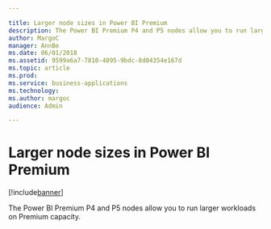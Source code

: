 ```yaml
---

title: Larger node sizes in Power BI Premium
description: The Power BI Premium P4 and P5 nodes allow you to run larger workloads on Premium capacity.
author: MargoC
manager: AnnBe
ms.date: 06/01/2018
ms.assetid: 9599a6a7-7810-4895-9bdc-8d04354e167d
ms.topic: article
ms.prod: 
ms.service: business-applications
ms.technology: 
ms.author: margoc
audience: Admin

---
```

#  Larger node sizes in Power BI Premium




[!include[banner](../../../includes/banner.md)]

The Power BI Premium P4 and P5 nodes allow you to run larger workloads on
Premium capacity.
